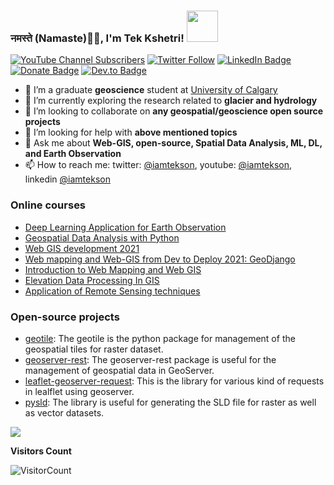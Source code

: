 ### नमस्ते (Namaste)🙏🏻, I'm Tek Kshetri! <img src="https://media.giphy.com/media/12oufCB0MyZ1Go/giphy.gif" width="50">

[![YouTube Channel Subscribers](https://img.shields.io/youtube/channel/subscribers/UCCV3Wo1EDp--JZTwf0TcFpg?style=social)](https://www.youtube.com/channel/UCCV3Wo1EDp--JZTwf0TcFpg)
[![Twitter Follow](https://img.shields.io/twitter/follow/iamtekson?style=social)](https://twitter.com/iamtekson)
[![LinkedIn Badge](https://img.shields.io/badge/My-LinkedIn-blue)](https://www.linkedin.com/in/iamtekson/)
[![Donate Badge](https://img.shields.io/badge/Donate-Buy%20me%20a%20coffee-yellowgreen.svg)](https://www.buymeacoffee.com/iamtekson)
[![Dev.to Badge](https://img.shields.io/badge/dev.to-0A0A0A?style=for-the-badge&logo=dev.to&logoColor=white)](https://dev.to/iamtekson)

- 🔭 I’m a graduate **geoscience** student at [University of Calgary](https://www.ucalgary.ca/)
- 🌱 I’m currently exploring the research related to **glacier and hydrology**
- 👯 I’m looking to collaborate on **any geospatial/geoscience open source projects**
- 🤔 I’m looking for help with **above mentioned topics**
- 💬 Ask me about **Web-GIS, open-source, Spatial Data Analysis, ML, DL, and Earth Observation**
- 📫 How to reach me: twitter: [@iamtekson](https://twitter.com/iamtekson), youtube: [@iamtekson](https://www.youtube.com/iamtekson), linkedin [@iamtekson](https://www.linkedin.com/in/iamtekson/)


### Online courses
- [Deep Learning Application for Earth Observation](https://www.udemy.com/course/deep-learning-application-for-earth-observation/?referralCode=B4655A8A918826871A40)
- [Geospatial Data Analysis with Python](https://www.udemy.com/course/geospatial-data-analysis-with-python/?referralCode=5B58238C5392672D17B7)
- [Web GIS development 2021](https://www.udemy.com/course/web-gis-development-2021/?referralCode=488F271341990F62FD05)
- [Web mapping and Web-GIS from Dev to Deploy 2021: GeoDjango](https://www.udemy.com/course/web-mapping-and-web-gis-from-dev-to-deploy-2021-geodjango/?referralCode=14893C9BD7E7D959F865)
- [Introduction to Web Mapping and Web GIS](https://www.udemy.com/course/introduction-to-web-mapping-and-web-gis-2020-geodjango/?referralCode=72E09BDD6D9C8ECE2169)
- [Elevation Data Processing In GIS](https://www.udemy.com/course/working-with-dem-data-in-gis/?referralCode=7F0AC3609C77546E7972)
- [Application of Remote Sensing techniques](https://www.udemy.com/course/application-of-remote-sensing-techniques/?referralCode=01FA9AC41329E53B9FE6)


### Open-source projects

- [geotile](https://github.com/iamtekson/geotile): The geotile is the python package for management of the geospatial tiles for raster dataset.
- [geoserver-rest](https://github.com/gicait/geoserver-rest): The geoserver-rest package is useful for the management of geospatial data in GeoServer. 
- [leaflet-geoserver-request](https://github.com/iamtekson/leaflet-geoserver-request): This is the library for various kind of requests in lealflet using geoserver. 
- [pysld](https://github.com/iamtekson/pySLD): The library is useful for generating the SLD file for raster as well as vector datasets. 

<img src="https://github-readme-stats.vercel.app/api?username=iamtekson&&show_icons=true&count_private=true" />

**Visitors Count**

![VisitorCount](https://profile-counter.glitch.me/{iamtekson}/count.svg)
